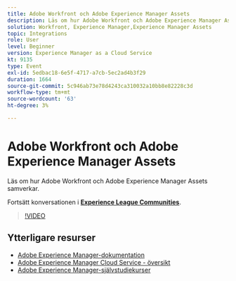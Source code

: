 ```yaml
---
title: Adobe Workfront och Adobe Experience Manager Assets
description: Läs om hur Adobe Workfront och Adobe Experience Manager Assets samverkar.
solution: Workfront, Experience Manager,Experience Manager Assets
topic: Integrations
role: User
level: Beginner
version: Experience Manager as a Cloud Service
kt: 9135
type: Event
exl-id: 5edbac18-6e5f-4717-a7cb-5ec2ad4b3f29
duration: 1664
source-git-commit: 5c946ab73e78d4243ca310032a10bb8e82228c3d
workflow-type: tm+mt
source-wordcount: '63'
ht-degree: 3%

---
```


# Adobe Workfront och Adobe Experience Manager Assets

Läs om hur Adobe Workfront och Adobe Experience Manager Assets samverkar.

Fortsätt konversationen i **[Experience League Communities](https://adobe.ly/3kHfJED)**.

>[!VIDEO](https://video.tv.adobe.com/v/3457164/?quality=12&learn=on&hidetitle=true&captions=swe)

## Ytterligare resurser

- [Adobe Experience Manager-dokumentation](https://experienceleague.adobe.com/docs/experience-manager-cloud-service.html?lang=sv-SE)
- [Adobe Experience Manager Cloud Service - översikt](https://experienceleague.adobe.com/docs/experience-manager-cloud-service/overview/home.html?lang=sv-SE)
- [Adobe Experience Manager-självstudiekurser](https://experienceleague.adobe.com/docs/experience-manager-tutorials.html?lang=sv-SE)
